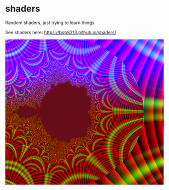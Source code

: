 # shaders
Random shaders, just trying to learn things

See shaders here:
https://bob8213.github.io/shaders/

![render](/images/1.png)
